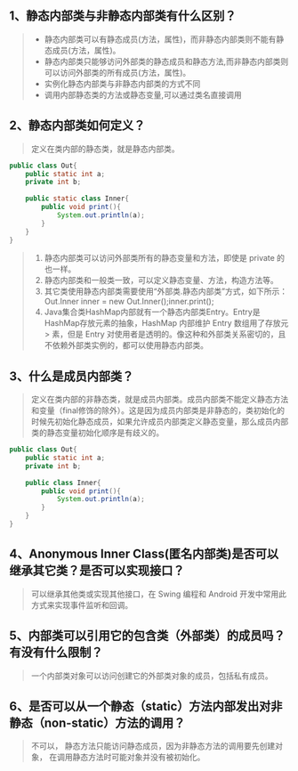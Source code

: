 ## 1、静态内部类与非静态内部类有什么区别？

> - 静态内部类可以有静态成员(方法，属性)，而非静态内部类则不能有静态成员(方法，属性)。
> - 静态内部类只能够访问外部类的静态成员和静态方法,而非静态内部类则可以访问外部类的所有成员(方法，属性)。
> - 实例化静态内部类与非静态内部类的方式不同
> - 调用内部静态类的方法或静态变量,可以通过类名直接调用

## 2、静态内部类如何定义？

> 定义在类内部的静态类，就是静态内部类。

```java
public class Out{
    public static int a;
    private int b;
    
    public static class Inner{
        public void print(){
            System.out.println(a);
        }
    }
}
```

> 1. 静态内部类可以访问外部类所有的静态变量和方法，即使是 private 的也一样。
> 2. 静态内部类和一般类一致，可以定义静态变量、方法，构造方法等。
> 3. 其它类使用静态内部类需要使用“外部类.静态内部类”方式，如下所示：Out.Inner inner = new Out.Inner();inner.print();
> 4. Java集合类HashMap内部就有一个静态内部类Entry。Entry是HashMap存放元素的抽象，HashMap 内部维护 Entry 数组用了存放元
     >    素，但是 Entry 对使用者是透明的。像这种和外部类关系密切的，且不依赖外部类实例的，都可以使用静态内部类。

## 3、什么是成员内部类？

> 定义在类内部的非静态类，就是成员内部类。成员内部类不能定义静态方法和变量（final修饰的除外）。这是因为成员内部类是非静态的，类初始化的时候先初始化静态成员，如果允许成员内部类定义静态变量，那么成员内部类的静态变量初始化顺序是有歧义的。

```java
public class Out{
    public static int a;
    private int b;
    
    public class Inner{
        public void print(){
            System.out.println(a);
        }
    }
}
```

## 4、Anonymous Inner Class(匿名内部类)是否可以继承其它类？是否可以实现接口？

> 可以继承其他类或实现其他接口，在 Swing 编程和 Android 开发中常用此方式来实现事件监听和回调。

## 5、内部类可以引用它的包含类（外部类）的成员吗？有没有什么限制？

> 一个内部类对象可以访问创建它的外部类对象的成员，包括私有成员。

## 6、是否可以从一个静态（static）方法内部发出对非静态（non-static）方法的调用？

> 不可以， 静态方法只能访问静态成员，因为非静态方法的调用要先创建对象， 在调用静态方法时可能对象并没有被初始化。
